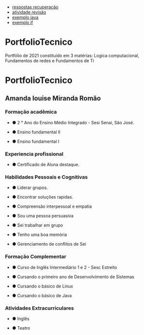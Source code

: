 * [respostas recuperação](/PortfolioTecnico/prova)
* [atividade revisão](/PortfolioTecnico/Exemplos_sh)
* [exemplo java](amanda_atividades/logica_computacional
)
* [exemplo if](FundamentosdeTi/exemplos/Atividade1.sh)

# PortfolioTecnico
Portfólio de 2021 constituído em 3 matérias: Logica computacional, Fundamentos de redes e Fundamentos de Ti
# PortfolioTecnico
## Amanda louise Miranda Romão
### Formação acadêmica
* ● 2 ° Ano do Ensino Médio Integrado - Sesi Senai, São José.

* ● Ensino fundamental II 

* ● Ensino fundamental I
### Experiencia profissional
* ● Certificado de Aluna destaque.
### Habilidades Pessoais e Cognitivas
* ● Liderar grupos.

* ● Encontrar soluções rapidas.

* ● Compreensão interpessoal e empatia

* ● Sou uma pessoa persuasiva 

* ● Sei trabalhar em grupo

* ● Tenho uma boa memória 

* ● Gerenciamento de conflitos de Sei

### Formação Complementar 
* ● Curso de Inglês Intermediário 1 e 2 - Sesc Estreito

* ● Cursando o primeiro ano de Desenvolvimento de Sistemas

* ● Cursando o básico de Linux

* ● Cursando o básico de Java
### Atividades Extracurriculares
* ● Inglês

* ● Teatro

